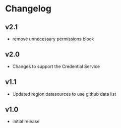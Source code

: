# Changelog

## v2.1

- remove unnecessary permissions block

## v2.0

- Changes to support the Credential Service

## v1.1

- Updated region datasources to use github data list

## v1.0

- initial release

